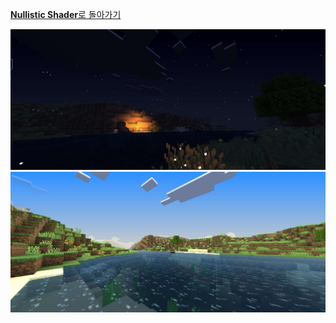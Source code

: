 [**Nullistic Shader**로 돌아가기](https://github.com/DominoKorean/Render-dragon-shader-list/blob/main/language/ko_kr/README.md#nullistic-shader)

![](/screenshots/Nullistic%20Shader/1.png)![](/screenshots/Nullistic%20Shader/2.png)

